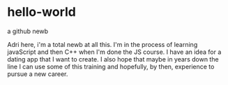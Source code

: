# hello-world
a github newb

Adri here, i'm a total newb at all this. I'm in the process of learning javaScript and then C++ when I'm done the JS course. 
I have an idea for a dating app that I want to create. I also hope that maybe in years down the line I can use some of this training and hopefully, by then, experience to pursue a new career. 
